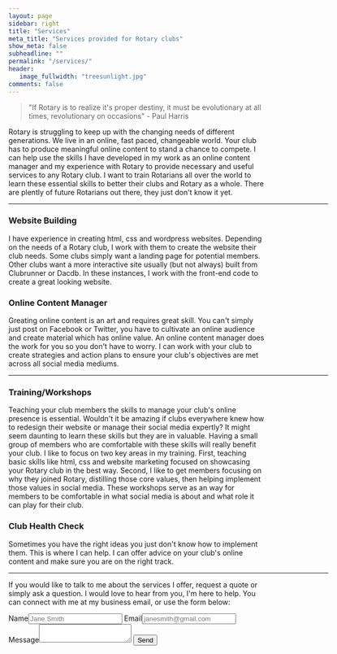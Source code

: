 ```yaml
---
layout: page
sidebar: right
title: "Services"
meta_title: "Services provided for Rotary clubs"
show_meta: false
subheadline: ""
permalink: "/services/"
header:
   image_fullwidth: "treesunlight.jpg"
comments: false
---
```


<blockquote>"If Rotary is to realize it's proper destiny, it must be evolutionary at all times, revolutionary on occasions" - Paul Harris</blockquote> 
Rotary is struggling to keep up with the changing needs of different generations. We live in an online, fast paced, changeable world. Your club has to produce meaningful online content to stand a chance to compete. I can help use the skills I have developed in my work as an online content manager and my experience with Rotary to provide necessary and useful services to any Rotary club. I want to train Rotarians all over the world to learn these essential skills to better their clubs and Rotary as a whole. There are plently of future Rotarians out there, they just don't know it yet.

<hr size="1px" color="#92927f" width="630" align="right">

<div class="column1">
	<h3>Website Building</h3>
	<p>I have experience in creating html, css and wordpress websites. Depending on the needs of a Rotary club, I work with them to create the website their club needs. Some clubs simply want a landing page for potential members. Other clubs want a more interactive site usually (but not always) built from Clubrunner or Dacdb. In these instances, I work with the front-end code to create a great looking website.</p>
</div>

<div class="column2">
	<h3>Online Content Manager</h3>
	<p>Greating online content is an art and requires great skill. You can't simply just post on Facebook or Twitter, you have to cultivate an online audience and create material which has online value. An online content manager does the work for you so you don't have to worry. I can work with your club to create strategies and action plans to ensure your club's objectives are met across all social media mediums. </p>
</div>

<hr size="1px" color="#92927f" width="630" align="right">

<div class="column1">
	<h3>Training/Workshops</h3>
	<p>Teaching your club members the skills to manage your club's online presence is essential. Wouldn't it be amazing if clubs everywhere knew how to redesign their website or manage their social media expertly? It might seem daunting to learn these skills but they are in valuable. Having a small group of members who are comfortable with these skills will really benefit your club. I like to focus on two key areas in my training. First, teaching basic skills like html, css and website marketing focused on showcasing your Rotary club in the best way. Second, I like to get members focusing on why they joined Rotary, distilling those core values, then helping implement those values in social media. These workshops serve as an way for members to  be comfortable in what social media is about and what role it can play for their club.</p>
</div>
<div class="column2">
	<h3>Club Health Check</h3>
	<p>Sometimes you have the right ideas you just don't know how to implement them. This is where I can help. I can offer advice on your club's online content and make sure you are on the right track.</p>
</div>

<hr size="1px" color="#92927f" width="630" align="right">

If you would like to talk to me about the services I offer, request a quote or simply ask a question. I would love to hear from you, I'm here to help. You can connect with me at my business <a mailto="rethinkrotary@gmail.com">email</a>, or use the form below: 

<form action="//formspree.io/rethinkrotary@gmail.com"
      method="POST">
    <label>Name<input type="text" name="name" placeholder="Jane Smith"></label>
    <label>Email<input type="email" name="_replyto" placeholder="janesmith@gmail.com"></label>
    <label>Message<textarea name="message"></textarea></label>
    <!-- This link is the page the user is forwarded to after submission
    We can set this up once we know the permanent domain name.
    <input type="hidden" name="_next" value="//site.io/thanks.html" /> -->
    <input type="submit" value="Send" class='medium button radius'>
</form>

